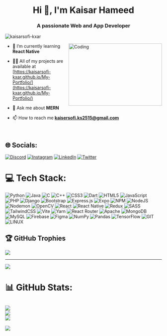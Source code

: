 
<h1 align="center">Hi 👋, I'm Kaisar Hameed</h1>
<h3 align="center">A passionate Web and App Developer</h3>

<p align="left"> <img src="https://komarev.com/ghpvc/?username=kaisarsofi-kxar&label=Profile%20views&color=0e75b6&style=flat" alt="kaisarsofi-kxar" /> </p>




<Img align="right" alt="Coding" height="200" width="300" src="https://cdn.dribbble.com/users/1162077/screenshots/3848914/programmer.gif" >

 
- 🌱 I’m currently learning **React Native**

- 👨‍💻 All of my projects are available at [https://kaisarsofi-kxar.github.io/My-Portfolio/](https://kaisarsofi-kxar.github.io/My-Portfolio/)

- 💬 Ask me about **MERN**

- 📫 How to reach me **kaisersofi.ks2515@gmail.com**
  
  <br>
 
## 🌐 Socials:
[![Discord](https://img.shields.io/badge/Discord-%237289DA.svg?logo=discord&logoColor=white)](https://discord.gg/https://discord.gg/twyx37f4)
[![Instagram](https://img.shields.io/badge/Instagram-%23E4405F.svg?logo=Instagram&logoColor=white)](https://instagram.com/kaisarsofi_kxar)
[![LinkedIn](https://img.shields.io/badge/LinkedIn-%230077B5.svg?logo=linkedin&logoColor=white)](https://linkedin.com/in/kaiser-sofi-31b46a238)
[![Twitter](https://img.shields.io/badge/Twitter-%231DA1F2.svg?logo=Twitter&logoColor=white)](https://twitter.com/kaisar_kXar)
# 💻 Tech Stack:
![Python](https://img.shields.io/badge/python-3670A0?style=for-the-badge&logo=python&logoColor=ffdd54)
![Java](https://img.shields.io/badge/java-%23ED8B00.svg?style=for-the-badge&logo=openjdk&logoColor=white)
![C](https://img.shields.io/badge/c-%2300599C.svg?style=for-the-badge&logo=c&logoColor=white)
![C++](https://img.shields.io/badge/c++-%2300599C.svg?style=for-the-badge&logo=c%2B%2B&logoColor=white)
![CSS3](https://img.shields.io/badge/css3-%231572B6.svg?style=for-the-badge&logo=css3&logoColor=white)
![Dart](https://img.shields.io/badge/dart-%230175C2.svg?style=for-the-badge&logo=dart&logoColor=white)
![HTML5](https://img.shields.io/badge/html5-%23E34F26.svg?style=for-the-badge&logo=html5&logoColor=white)
![JavaScript](https://img.shields.io/badge/javascript-%23323330.svg?style=for-the-badge&logo=javascript&logoColor=%23F7DF1E)
![PHP](https://img.shields.io/badge/php-%23777BB4.svg?style=for-the-badge&logo=php&logoColor=white)
![Django](https://img.shields.io/badge/django-%23092E20.svg?style=for-the-badge&logo=django&logoColor=white)
![Bootstrap](https://img.shields.io/badge/bootstrap-%238511FA.svg?style=for-the-badge&logo=bootstrap&logoColor=white)
![Express.js](https://img.shields.io/badge/express.js-%23404d59.svg?style=for-the-badge&logo=express&logoColor=%2361DAFB)
![Expo](https://img.shields.io/badge/expo-1C1E24?style=for-the-badge&logo=expo&logoColor=#D04A37)
![NPM](https://img.shields.io/badge/NPM-%23CB3837.svg?style=for-the-badge&logo=npm&logoColor=white)
![NodeJS](https://img.shields.io/badge/node.js-6DA55F?style=for-the-badge&logo=node.js&logoColor=white)
![Nodemon](https://img.shields.io/badge/NODEMON-%23323330.svg?style=for-the-badge&logo=nodemon&logoColor=%BBDEAD)
![OpenCV](https://img.shields.io/badge/opencv-%23white.svg?style=for-the-badge&logo=opencv&logoColor=white)
![React](https://img.shields.io/badge/react-%2320232a.svg?style=for-the-badge&logo=react&logoColor=%2361DAFB)
![React
Native](https://img.shields.io/badge/react_native-%2320232a.svg?style=for-the-badge&logo=react&logoColor=%2361DAFB)
![Redux](https://img.shields.io/badge/redux-%23593d88.svg?style=for-the-badge&logo=redux&logoColor=white)
![SASS](https://img.shields.io/badge/SASS-hotpink.svg?style=for-the-badge&logo=SASS&logoColor=white)
![TailwindCSS](https://img.shields.io/badge/tailwindcss-%2338B2AC.svg?style=for-the-badge&logo=tailwind-css&logoColor=white)
![Vite](https://img.shields.io/badge/vite-%23646CFF.svg?style=for-the-badge&logo=vite&logoColor=white)
![Yarn](https://img.shields.io/badge/yarn-%232C8EBB.svg?style=for-the-badge&logo=yarn&logoColor=white)
![React
Router](https://img.shields.io/badge/React_Router-CA4245?style=for-the-badge&logo=react-router&logoColor=white)
![Apache](https://img.shields.io/badge/apache-%23D42029.svg?style=for-the-badge&logo=apache&logoColor=white)
![MongoDB](https://img.shields.io/badge/MongoDB-%234ea94b.svg?style=for-the-badge&logo=mongodb&logoColor=white)
![MySQL](https://img.shields.io/badge/mysql-%2300000f.svg?style=for-the-badge&logo=mysql&logoColor=white)
![Firebase](https://img.shields.io/badge/Firebase-039BE5?style=for-the-badge&logo=Firebase&logoColor=white)
![Figma](https://img.shields.io/badge/figma-%23F24E1E.svg?style=for-the-badge&logo=figma&logoColor=white)
![NumPy](https://img.shields.io/badge/numpy-%23013243.svg?style=for-the-badge&logo=numpy&logoColor=white)
![Pandas](https://img.shields.io/badge/pandas-%23150458.svg?style=for-the-badge&logo=pandas&logoColor=white)
![TensorFlow](https://img.shields.io/badge/TensorFlow-%23FF6F00.svg?style=for-the-badge&logo=TensorFlow&logoColor=white)
![GIT](https://img.shields.io/badge/Git-fc6d26?style=for-the-badge&logo=git&logoColor=white)
![LINUX](https://img.shields.io/badge/Linux-FCC624?style=for-the-badge&logo=linux&logoColor=black)


## 🏆 GitHub Trophies
![](https://github-profile-trophy.vercel.app/?username=kaisarsofi-kxar&theme=radical&no-frame=false&no-bg=true&margin-w=4)

---
[![](https://visitcount.itsvg.in/api?id=kaisarsofi-kxar&icon=0&color=0)](https://visitcount.itsvg.in)
# 📊 GitHub Stats:
![](https://github-readme-stats.vercel.app/api?username=kaisarsofi-kxar&theme=dark&hide_border=false&include_all_commits=false&count_private=false)<br />
![](https://github-readme-streak-stats.herokuapp.com/?user=kaisarsofi-kxar&theme=dark&hide_border=false)<br />
![](https://github-readme-stats.vercel.app/api/top-langs/?username=kaisarsofi-kxar&theme=dark&hide_border=false&include_all_commits=false&count_private=false&layout=compact)
---
[![](https://visitcount.itsvg.in/api?id=kaisarsofi-kxar&icon=0&color=0)](https://visitcount.itsvg.in)

<!-- Proudly created with GPRM ( https://gprm.itsvg.in ) -->
